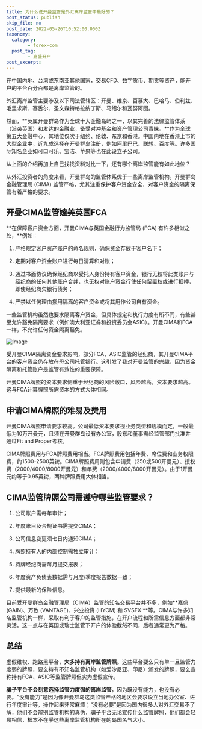 ```yaml
---
title: 为什么说开曼监管是外汇离岸监管中最好的？
post_status: publish
skip_file: no
post_date: 2022-05-26T10:52:00.000Z
taxonomy:
  category:
        - forex-com
  post_tag:
        - 嘉盛开户
post_excerpt: 
---
```

在中国内地、台湾或东南亚其他国家，交易CFD、数字货币、期货等资产，能开户的平台百分百都是离岸监管的。

外汇离岸监管主要涉及以下司法管辖区：开曼、维京、百慕大、巴哈马、伯利兹、毛里求斯、塞舌尔、圣文森特格拉纳丁斯、马绍尔和瓦努阿图。

然而，**英属开曼群岛作为全球十大金融岛屿之一，以其完善的法律监管体系（沿袭英国）和发达的金融业，备受对冲基金和资产管理公司青睐。**作为全球第五大金融中心，其地位仅次于纽约、伦敦、东京和香港。中国内地在香港上市的大型企业中，近九成选择在开曼群岛注册，例如阿里巴巴、联想、百度等。许多国际知名企业如可口可乐、宝洁、苹果等也在此设立子公司。

从上面的介绍再加上自己找找资料对比一下，还有哪个离岸监管能有如此地位？

从外汇投资者的角度来看，开曼群岛的监管体系优于一些离岸监管机构。开曼群岛金融管理局 (CIMA) 监管严格，尤其注重保护客户资金安全，对客户资金的隔离保管有着严格的要求。

## 开曼CIMA监管媲美英国FCA

**在保障客户资金方面，开曼CIMA与英国金融行为监管局 (FCA) 有许多相似之处，**例如：

1. 严格规定客户资产账户的命名规则，确保资金存放于客户名下；

1. 定期对客户资金账户进行每日清算和对账；

1. 通过书面协议确保经纪商以受托人身份持有客户资金，银行无权将此类账户与经纪商的任何其他账户合并，也无权对账户资金行使任何留置权或进行扣押，即使经纪商欠银行债务；

1. 严禁以任何理由挪用隔离的客户资金或将其用作公司自有资金。

一些监管机构虽然也要求隔离客户资金，但具体规定和执行力度有所不同，有些甚至允许豁免隔离要求（例如澳大利亚证券和投资委员会ASIC）。开曼CIMA和FCA一样，不允许任何资金隔离豁免。

![Image](https://prod-files-secure.s3.us-west-2.amazonaws.com/39ed1227-6d7d-4570-be36-9ccd4a2c4241/bd849744-3fcb-4a37-8312-357962c8f065/image.png?X-Amz-Algorithm=AWS4-HMAC-SHA256&X-Amz-Content-Sha256=UNSIGNED-PAYLOAD&X-Amz-Credential=ASIAZI2LB466Q73V2YLC%2F20250815%2Fus-west-2%2Fs3%2Faws4_request&X-Amz-Date=20250815T221401Z&X-Amz-Expires=3600&X-Amz-Security-Token=IQoJb3JpZ2luX2VjEB0aCXVzLXdlc3QtMiJIMEYCIQC6C8IEW0h81fGC7MlMKLaP6T1yg%2FkbAAyKzJe2q9A98QIhAJLEFnS%2BhVr%2BOOONFpmnBO8IrpoSpIFB3pQZUCDCcS1uKv8DCGYQABoMNjM3NDIzMTgzODA1Igxo9o1GTl6T6KkKjwcq3AOSK8%2Fik2dj%2BWSfE6rxyEHUDz17smyq8vERgptR3B%2FMAVrzZQcHy6A1Gb2unWZJbTNOBTGVABy3RUpfP3ggLWqIFgjvIaQkGXJwMLkVYbSSliQiayy4n0feggtJLMa%2FslHf%2BjyqGWRm6u76bpuj3UShXlhf1oPLRsaGfU%2BLp7rcqF9eBnwIzcO4orDgwewGhrq38sbzZiftbWrnzNsRQrD46BVPhmq2QBBRw%2BoZVWsLrOV7Ivb5k6a%2BY3D0bFerdTk5jpyqYPQQ%2BROWalXqcn9TOm4qUc6sCrcHdyr3vA%2Fk7sQ%2FgQc0JeyWMwrMmSGwraHoC0ZUkVfh9ynF%2Fnkolcj75vAQm5GGCFI8Z5UPjBOXU7Ppo4pCoJOz2MVvYnQgxDve22dyKohWe9OfNzXzGDk2PRXI2jEAT4RdWVtZicW3c3WRydfpGXCDQsDD6khWGv3v%2Fw8m5IoXdZqNCqIIsVaxrvoK2eE5ewhryARFysR%2By5qO77oANMDRkCI8TmDAE3UT46i%2BMDjm9pZx1UOaI%2BlXbyY%2B6PT8DazhaazsrQ%2FvpomG8dOrtXdbLk43MlT0arPb9awSeI9tbYLHxvpghU5LKtdBm%2B19beFTsfDKWgekGyh%2FR8uCKTZ1kQnGtDCSr%2F7EBjqkAf6BpYFyb9gSa1dqqKbaSMY2NPtUwFKVGl78J9fBiT5Up4Lex%2Brw2QE03DnToIGJ6vmcpvKF0s6JdJzDAH5xrYE09gZJ4N0lOmNTAvWWWwQOj1u%2Bp8%2FQS5XH3KbxPH4gLNwgN9h6VVQIDWhUVBEKFyWue9S9kvLgPuoYqvfe6cZiZ8ebc%2BdN1pvMArbLDR%2Fkd1qIeE0quqraLA%2FvpWTppdbHT%2B8%2B&X-Amz-Signature=a0c29affb241029750dd523cf2b701891e1d40bacf1c11ba27a5ddd18c31f348&X-Amz-SignedHeaders=host&x-amz-checksum-mode=ENABLED&x-id=GetObject)

受开曼CIMA隔离资金要求影响，部分FCA、ASIC监管的经纪商，其开曼CIMA平台的客户资金仍存放在母公司托管银行。这引发了我对开曼监管的兴趣，因为资金隔离和托管账户是监管有效性的重要保障。

开曼CIMA牌照的资本要求侧重于经纪商的风险敞口，风险越高，资本要求越高。这与FCA计算牌照所需资本的方式大体相同。

## **申请CIMA牌照的难易及费用**

开曼CIMA牌照申请要求较高。公司最低资本要求视业务类型和规模而定，一般最低为10万开曼元，且须在开曼群岛设有办公室，股东和董事需经监管部门批准并通过Fit and Proper考核。

CIMA牌照费用与FCA牌照费用相当。FCA牌照费用包括年费、席位费和业务权限费，约1500-2500英镑。CIMA牌照费用则包含申请费（250或500开曼元）、授权费（2000/4000/8000开曼元）和年费（2000/4000/8000开曼元）。由于1开曼元约等于0.95英镑，两种牌照费用大体相当。

## CIMA监管牌照公司需遵守哪些监管要求？

1. 公司账户需每年审计；

1. 年度账目及合规证书需提交CIMA；

1. 公司信息变更须七日内通知CIMA；

1. 牌照持有人的内部控制需独立审计；

1. 持牌经纪商需每月提交报表；

1. 年度资产负债表数据需与月度/季度报告数据一致；

1. 提供最新的保险信息。

目前受开曼群岛金融管理局（CIMA）监管的知名交易平台并不多，例如**嘉盛 (GAIN)、万致 (VANTAGE)、兴业投资 (HYCM) 和 SVSFX **等。CIMA与许多知名监管机构一样，采取有利于客户的监管措施，在开户流程和所需信息方面都非常灵活。这一点与在英国或瑞士监管下开户的体验截然不同，后者通常更为严格。

## 总结

虚假维权、跑路黑平台，**大多持有离岸监管牌照**。这些平台要么只有单一且监管力度弱的牌照，要么持有不知名监管机构（如爱沙尼亚、印尼）颁发的牌照，要么宣称持有FCA、ASIC等监管牌照但实为虚假宣传。

**骗子平台不会刻意选择监管力度强的离岸监管**，因为既没有能力，也没有必要。“没有能力”是因为像开曼群岛这类监管严格的地区会要求设立当地办公室、进行年度审计等，操作起来非常麻烦；“没有必要”是因为国内很多人对外汇交易不了解，他们不会辨别监管机构的真伪，骗子平台无论宣传什么监管牌照，他们都会轻易相信，根本不在乎这些离岸监管机构所在的岛国名气大小。
